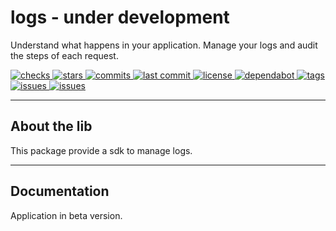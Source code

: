 # logs - under development
Understand what happens in your application. Manage your logs and audit the steps of each request.

<a href="https://www.npmjs.com/package/logs" rel="nofollow" class="keychainify-checked">
 <img src="https://badgen.net/github/checks/4lessandrodev/logs/main" 
 alt="checks" 
 style="max-width: 100%;">
</a>
<a href="https://www.npmjs.com/package/logs" rel="nofollow" class="keychainify-checked">
 <img src="https://badgen.net/github/stars/4lessandrodev/logs" 
 alt="stars" 
 style="max-width: 100%;">
</a>
<a href="https://www.npmjs.com/package/logs" rel="nofollow" class="keychainify-checked">
 <img src="https://badgen.net/github/commits/4lessandrodev/logs/main" 
 alt="commits" 
 style="max-width: 100%;">
</a>
<a href="https://www.npmjs.com/package/logs" rel="nofollow" class="keychainify-checked">
 <img src="https://badgen.net/github/last-commit/4lessandrodev/logs/main" 
 alt="last commit" 
 style="max-width: 100%;">
</a>
<a href="https://www.npmjs.com/package/logs" rel="nofollow" class="keychainify-checked">
 <img src="https://badgen.net/github/license/4lessandrodev/logs" 
 alt="license" 
 style="max-width: 100%;">
</a>
<a href="https://www.npmjs.com/package/logs" rel="nofollow" class="keychainify-checked">
 <img src="https://badgen.net/github/dependabot/4lessandrodev/logs" 
 alt="dependabot" 
 style="max-width: 100%;">
</a>
<a href="https://www.npmjs.com/package/logs" rel="nofollow" class="keychainify-checked">
 <img src="https://badgen.net/github/tag/4lessandrodev/logs" 
 alt="tags" 
 style="max-width: 100%;">
</a>
<a href="https://www.npmjs.com/package/logs" rel="nofollow" class="keychainify-checked">
 <img src="https://badgen.net/github/closed-issues/4lessandrodev/logs" 
 alt="issues" 
 style="max-width: 100%;">
</a>
<a href="https://github.com/4lessandrodev/logs?branch=main" rel="nofollow" class="keychainify-checked">
 <img src="https://img.shields.io/codecov/c/github/dwyl/hapi-auth-jwt2.svg?maxAge=2592000" 
 alt="issues" 
 style="max-width: 100%;">
</a>

---

## About the lib

This package provide a sdk to manage logs.

---
## Documentation

Application in beta version.